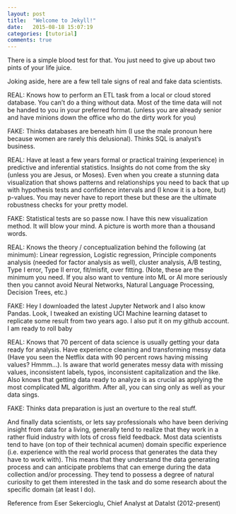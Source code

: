 ```yaml
---
layout: post
title:  "Welcome to Jekyll!"
date:   2015-08-18 15:07:19
categories: [tutorial]
comments: true
---
```

There is a simple blood test for that. You just need to give up about two pints of your life juice.

Joking aside, here are a few tell tale signs of real and fake data scientists.

REAL: Knows how to perform an ETL task from a local or cloud stored database. You can’t do a thing without data. Most of the time data will not be handed to you in your preferred format. (unless you are already senior and have minions down the office who do the dirty work for you)

FAKE: Thinks databases are beneath him (I use the male pronoun here because women are rarely this delusional). Thinks SQL is analyst’s business.

REAL: Have at least a few years formal or practical training (experience) in predictive and inferential statistics. Insights do not come from the sky (unless you are Jesus, or Moses). Even when you create a stunning data visualization that shows patterns and relationships you need to back that up with hypothesis tests and confidence intervals and (I know it is a bore, but) p-values. You may never have to report these but these are the ultimate robustness checks for your pretty model.

FAKE: Statistical tests are so passe now. I have this new visualization method. It will blow your mind. A picture is worth more than a thousand words.

REAL: Knows the theory / conceptualization behind the following (at minimum): Linear regression, Logistic regression, Principle components analysis (needed for factor analysis as well), cluster analysis, A/B testing, Type I error, Type II error, fit/misfit, over fitting. (Note, these are the minimum you need. If you also want to venture into ML or AI more seriously then you cannot avoid Neural Networks, Natural Language Processing, Decision Trees, etc.)

FAKE: Hey I downloaded the latest Jupyter Network and I also know Pandas. Look, I tweaked an existing UCI Machine learning dataset to replicate some result from two years ago. I also put it on my github account. I am ready to roll baby

REAL: Knows that 70 percent of data science is usually getting your data ready for analysis. Have experience cleaning and transforming messy data (Have you seen the Netflix data with 90 percent rows having missing values? Hmmm…). Is aware that world generates messy data with missing values, inconsistent labels, typos, inconsistent capitalization and the like. Also knows that getting data ready to analyze is as crucial as applying the most complicated ML algorithm. After all, you can sing only as well as your data sings.

FAKE: Thinks data preparation is just an overture to the real stuff.

And finally data scientists, or lets say professionals who have been deriving insight from data for a living, generally tend to realize that they work in a rather fluid industry with lots of cross field feedback. Most data scientists tend to have (on top of their technical acumen) domain specific experience (i.e. experience with the real world process that generates the data they have to work with). This means that they understand the data generating process and can anticipate problems that can emerge during the data collection and/or processing. They tend to possess a degree of natural curiosity to get them interested in the task and do some research about the specific domain (at least I do).



Reference from Eser Sekercioglu, Chief Analyst at DataIst (2012-present)

